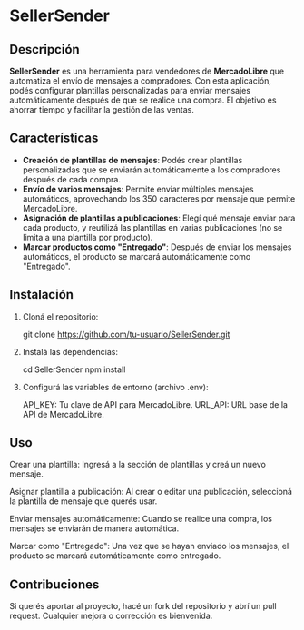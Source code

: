 # SellerSender

## Descripción

**SellerSender** es una herramienta para vendedores de **MercadoLibre** que automatiza el envío de mensajes a compradores. Con esta aplicación, podés configurar plantillas personalizadas para enviar mensajes automáticamente después de que se realice una compra. El objetivo es ahorrar tiempo y facilitar la gestión de las ventas.

## Características

- **Creación de plantillas de mensajes**: Podés crear plantillas personalizadas que se enviarán automáticamente a los compradores después de cada compra.
- **Envío de varios mensajes**: Permite enviar múltiples mensajes automáticos, aprovechando los 350 caracteres por mensaje que permite MercadoLibre.
- **Asignación de plantillas a publicaciones**: Elegí qué mensaje enviar para cada producto, y reutilizá las plantillas en varias publicaciones (no se limita a una plantilla por producto).
- **Marcar productos como "Entregado"**: Después de enviar los mensajes automáticos, el producto se marcará automáticamente como "Entregado".

## Instalación

1. Cloná el repositorio:

   git clone https://github.com/tu-usuario/SellerSender.git

2. Instalá las dependencias:

   cd SellerSender
   npm install

3. Configurá las variables de entorno (archivo .env):

   API_KEY: Tu clave de API para MercadoLibre.
   URL_API: URL base de la API de MercadoLibre.

## Uso

   Crear una plantilla: Ingresá a la sección de plantillas y creá un nuevo mensaje.

   Asignar plantilla a publicación: Al crear o editar una publicación, seleccioná la plantilla de mensaje que querés usar.

   Enviar mensajes automáticamente: Cuando se realice una compra, los mensajes se enviarán de manera automática.

   Marcar como "Entregado": Una vez que se hayan enviado los mensajes, el producto se marcará automáticamente como entregado.


## Contribuciones

   Si querés aportar al proyecto, hacé un fork del repositorio y abrí un pull request. Cualquier mejora o corrección es bienvenida.
